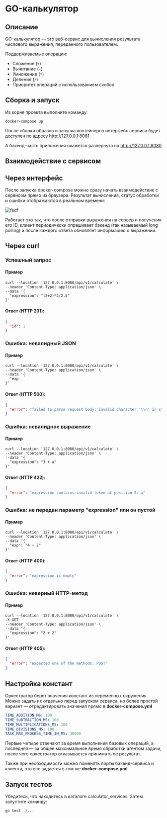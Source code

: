 # GO-калькулятор

## Описание
GO-калькулятор — это веб-сервис для вычисления результата числового выражения, переданного пользователем.

Поддерживаемые операции:
- Сложение (`+`)
- Вычитание (`-`)
- Умножение (`*`)
- Деление (`/`)
- Приоритет операций с использованием скобок

## Сборка и запуск

Из корня проекта выполните команду:

```shell
docker-compose up
```

После сборки образов и запуска контейнеров интерфейс сервиса будет доступен по адресу http://127.0.0.1:8081

А бэкенд-часть приложения окажется развернута на http://127.0.0.1:8080

## Взаимодействие с сервисом

## Через интерфейс

После запуска docker-compose можно сразу начать взаимодействие с сервисом прямо из браузера. Результат вычисления, статус обработки и ошибки отображаются в реальном времени: 

![fsdf](readme_assets/client_screen1.png)

Работает это так, что после отправки выражения на сервер и получения его ID, клиент периодически опрашивает бэкенд (так называемый long polling) и после каждого ответа обновляет информацию о выражении.

## Через curl

### Успешный запрос

#### Пример
```shell
curl --location '127.0.0.1:8080/api/v1/calculate' \
--header 'Content-Type: application/json' \
--data '{
  "expression": "(2+2)*2/2.5"
}'
```

#### Ответ (HTTP 201):
```json
{
  "id": 1
}
```

### Ошибка: невалидный JSON

#### Пример
```shell
curl --location '127.0.0.1:8080/api/v1/calculate' \
--header 'Content-Type: application/json' \
--data '{
  "exp
}'
```

#### Ответ (HTTP 500):
```json
{
  "error": "failed to parse request body: invalid character '\\n' in string literal"
}
```

### Ошибка: невалидное выражение

#### Пример
```shell
curl --location '127.0.0.1:8080/api/v1/calculate' \
--header 'Content-Type: application/json' \
--data '{
  "expression": "3 + a"
}'
```

#### Ответ (HTTP 422):
```json
{
  "error": "expression contains invalid token at position 5: а"
}
```

### Ошибка: не передан параметр "expression" или он пустой

#### Пример
```shell
curl --location '127.0.0.1:8080/api/v1/calculate' \
--header 'Content-Type: application/json' \
--data '{
  "exp": "4 + 2"
}'
```

#### Ответ (HTTP 400):
```json
{
  "error": "expression is empty"
}
```

### Ошибка: неверный HTTP-метод

#### Пример
```shell
curl --location '127.0.0.1:8080/api/v1/calculate' \
-X GET
--header 'Content-Type: application/json' \
--data '{
  "expression": "2 + 2"
}'
```

#### Ответ (HTTP 405):
```json
{
  "error": "expected one of the methods: POST"
}
```
## Настройка констант

Оркестратор берет значения констант из переменных окружения. Можно задать их отдельно перед запуском сервиса, но более простой вариант — отредактировать значения прямо в **docker-compose.yml**

```yaml
TIME_ADDITION_MS: 100
TIME_SUBTRACTION_MS: 100
TIME_MULTIPLICATIONS_MS: 100
TIME_DIVISIONS_MS: 100
TASK_MAX_PROCESS_TIME_IN_MS: 30000
```

Первые четыре отвечают за время выполнения базовых операций, а последняя — за общее максимальное время обработки агентом задачи, после чего оркестратор отказывается принимать ее результат.

Также при необходимости можно поменять порты бэкенд-сервиса и клиента, это все задается в том же **docker-compose.yml**

## Запуск тестов

Убедитесь, что находитесь в каталоге calculator_services. Затем запустите команду:
```shell
go test ./... 
```
